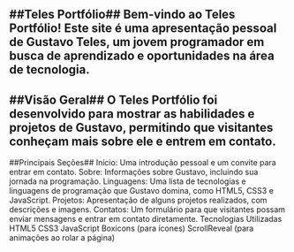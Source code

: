 ##Teles Portfólio##
Bem-vindo ao Teles Portfólio! Este site é uma apresentação pessoal de Gustavo Teles, um jovem programador em busca de aprendizado e oportunidades na área de tecnologia.
-
##Visão Geral##
O Teles Portfólio foi desenvolvido para mostrar as habilidades e projetos de Gustavo, permitindo que visitantes conheçam mais sobre ele e entrem em contato.
-
##Principais Seções##
Início: Uma introdução pessoal e um convite para entrar em contato.
Sobre: Informações sobre Gustavo, incluindo sua jornada na programação.
Linguagens: Uma lista de tecnologias e linguagens de programação que Gustavo domina, como HTML5, CSS3 e JavaScript.
Projetos: Apresentação de alguns projetos realizados, com descrições e imagens.
Contatos: Um formulário para que visitantes possam enviar mensagens e entrar em contato diretamente.
Tecnologias Utilizadas
HTML5
CSS3
JavaScript
Boxicons (para ícones)
ScrollReveal (para animações ao rolar a página)